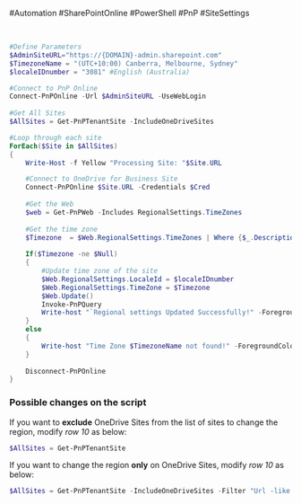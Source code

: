 #Automation #SharePointOnline #PowerShell #PnP #SiteSettings

<br>

```powershell
#Define Parameters
$AdminSiteURL="https://{DOMAIN}-admin.sharepoint.com"
$TimezoneName = "(UTC+10:00) Canberra, Melbourne, Sydney"
$localeIDnumber = "3081" #English (Australia)

#Connect to PnP Online
Connect-PnPOnline -Url $AdminSiteURL -UseWebLogin
  
#Get All Sites
$AllSites = Get-PnPTenantSite -IncludeOneDriveSites 

#Loop through each site
ForEach($Site in $AllSites)
{ 
    Write-Host -f Yellow "Processing Site: "$Site.URL

    #Connect to OneDrive for Business Site
    Connect-PnPOnline $Site.URL -Credentials $Cred
  
    #Get the Web
    $web = Get-PnPWeb -Includes RegionalSettings.TimeZones
  
    #Get the time zone
    $Timezone  = $Web.RegionalSettings.TimeZones | Where {$_.Description -eq $TimezoneName}
  
    If($Timezone -ne $Null)
    {
        #Update time zone of the site
        $Web.RegionalSettings.LocaleId = $localeIDnumber
        $Web.RegionalSettings.TimeZone = $Timezone
        $Web.Update()
        Invoke-PnPQuery
        Write-host "`Regional settings Updated Successfully!" -ForegroundColor Green
    }
    else
    {
        Write-host "Time Zone $TimezoneName not found!" -ForegroundColor Red
    }
     
    Disconnect-PnPOnline
}
```

### Possible changes on the script

If you want to **exclude** OneDrive Sites from the list of sites to change the region, modify _row 10_ as below:

```powershell
$AllSites = Get-PnPTenantSite
```

If you want to change the region **only** on OneDrive Sites, modify _row 10_ as below:

```powershell
$AllSites = Get-PnPTenantSite -IncludeOneDriveSites -Filter "Url -like '-my.sharepoint.com/personal/'"
```